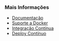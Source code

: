 ### <a name="mais-informacoes"></a> Mais Informações

- [Documentação](https://codeship.com/documentation)
- [Suporte a Docker](http://pages.codeship.com/docker)
- [Integração Contínua](https://codeship.com/documentation/continuous-integration/)
- [Deploy Contínuo](https://codeship.com/documentation/continuous-deployment/)